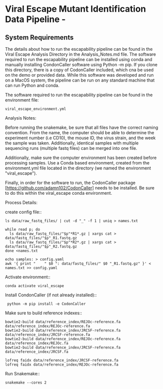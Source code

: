 Viral Escape Mutant Identification Data Pipeline  -
================================================

## System Requirements
The details about how to run the escapability pipeline can be found in the Viral Escape Analysis Directory in the Analysis_Notes.md file. The software required to run the escapability pipeline can be installed using conda and manually installing CondonCaller software using Python -m pip. If you clone this directory, there is a copy of CodonCaller included, which cna be used on the demo or provided data. While this software was developed and run on a MacOS system, the pipeline can be run on any standard machine that can run Python and conda. 

The software required to run the escapability pipeline can be found in the environment file:

    viral_escape_environment.yml

Analysis Notes:

Before running the snakemake, be sure that all files have the correct naming convention. From the name, the computer should be able to determine the experiment number (i.e CD10), the mouse ID, the virus strain, and the week the sample was taken. Additionally, identical samples with multiple sequencing runs (multiple fastq files) can be merged into one file. 

Additionally, make sure the computer environment has been created before processing samples. Use a Conda based environment, created from the environment.yml file located in the directory (we named the environment "viral_escape").

Finally, in order for the software to run, the CodonCaller package [https://github.com/adamn102/CodonCaller] needs to be installed. Be sure to do this within the viral_escape conda environment. 

Process Details:

create config file::

	ls data/raw_fastq_files/ | cut -d "_" -f 1 | uniq > names.txt

	while read p; do
	  ls data/raw_fastq_files/"$p"*R1*.gz | xargs cat > data/fastq_files/"$p"_R1.fastq.gz
	  ls data/raw_fastq_files/"$p"*R2*.gz | xargs cat > data/fastq_files/"$p"_R2.fastq.gz
	done <names.txt

	echo samples: > config.yaml
	awk '{ print "    " $0 ": data/fastq_files/" $0 "_R1.fastq.gz" }' < names.txt >> config.yaml

Activate environment::

	conda activate viral_escape

Install CondonCaller (if not already installed)::

	 python -m pip install -e CodonCaller

Make sure to build reference indexes::

	bowtie2-build data/reference_index/REJOc-reference.fa data/reference_index/REJOc-reference.fa
	bowtie2-build data/reference_index/JRCSF-reference.fa data/reference_index/JRCSF-reference.fa
	bowtie2-build data/reference_index/REJOc-reference.fa data/reference_index/REJOc.fa
	bowtie2-build data/reference_index/JRCSF-reference.fa data/reference_index/JRCSF.fa
	
	lofreq faidx data/reference_index/JRCSF-reference.fa
	lofreq faidx data/reference_index/REJOc-reference.fa

Run Snakemake::

    snakemake --cores 2


